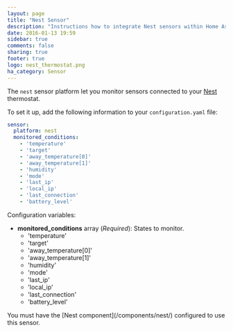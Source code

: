 ```yaml
---
layout: page
title: "Nest Sensor"
description: "Instructions how to integrate Nest sensors within Home Assistant."
date: 2016-01-13 19:59
sidebar: true
comments: false
sharing: true
footer: true
logo: nest_thermostat.png
ha_category: Sensor
---
```



The `nest` sensor platform let you monitor sensors connected to your [Nest](https://nest.com) thermostat.

To set it up, add the following information to your `configuration.yaml` file:

```yaml
sensor:
  platform: nest
  monitored_conditions:
    - 'temperature'
    - 'target'
    - 'away_temperature[0]'
    - 'away_temperature[1]'
    - 'humidity'
    - 'mode'
    - 'last_ip'
    - 'local_ip'
    - 'last_connection'
    - 'battery_level'
```

Configuration variables:

- **monitored_conditions** array (*Required*): States to monitor.
  - 'temperature'
  - 'target'
  - 'away_temperature[0]'
  - 'away_temperature[1]'
  - 'humidity'
  - 'mode'
  - 'last_ip'
  - 'local_ip'
  - 'last_connection'
  - 'battery_level'

<p class='note'>You must have the [Nest component](/components/nest/) configured to use this sensor.</p>
